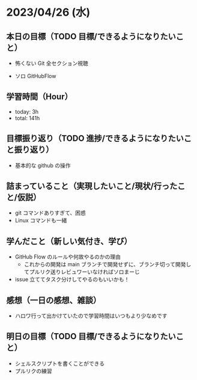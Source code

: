 # 2023/04/26 (水)

## 本日の目標（TODO 目標/できるようになりたいこと）

- 怖くない Git 全セクション視聴

- ソロ GitHubFlow

## 学習時間（Hour）

- today: 3h
- total: 141h

## 目標振り返り（TODO 進捗/できるようになりたいこと振り返り）

- 基本的な github の操作

## 詰まっていること（実現したいこと/現状/行ったこと/仮説）

- git コマンドありすぎて、困惑
- Linux コマンドも一緒

## 学んだこと（新しい気付き、学び）

- GitHub Flow のルールや何故やるのかの理由
  - これからの開発は main ブランチで開発せずに、ブランチ切って開発してプルリク送りレビュワーいなければソロまーじ
- issue 立ててタスク分けしてやるのもいいかも！

## 感想（一日の感想、雑談）

- ハロワ行って出かけていたので学習時間はいつもより少なめです

## 明日の目標（TODO 目標/できるようになりたいこと）

- シェルスクリプトを書くことができる
- プルリクの練習
